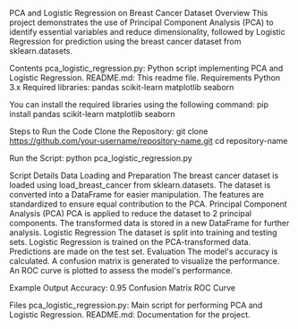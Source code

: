 PCA and Logistic Regression on Breast Cancer Dataset
Overview
This project demonstrates the use of Principal Component Analysis (PCA) to identify essential variables and reduce dimensionality, followed by Logistic Regression for prediction using the breast cancer dataset from sklearn.datasets.

Contents
pca_logistic_regression.py: Python script implementing PCA and Logistic Regression.
README.md: This readme file.
Requirements
Python 3.x
Required libraries:
pandas
scikit-learn
matplotlib
seaborn

You can install the required libraries using the following command:
pip install pandas scikit-learn matplotlib seaborn

Steps to Run the Code
Clone the Repository:
git clone https://github.com/your-username/repository-name.git
cd repository-name

Run the Script:
python pca_logistic_regression.py

Script Details
Data Loading and Preparation
The breast cancer dataset is loaded using load_breast_cancer from sklearn.datasets.
The dataset is converted into a DataFrame for easier manipulation.
The features are standardized to ensure equal contribution to the PCA.
Principal Component Analysis (PCA)
PCA is applied to reduce the dataset to 2 principal components.
The transformed data is stored in a new DataFrame for further analysis.
Logistic Regression
The dataset is split into training and testing sets.
Logistic Regression is trained on the PCA-transformed data.
Predictions are made on the test set.
Evaluation
The model's accuracy is calculated.
A confusion matrix is generated to visualize the performance.
An ROC curve is plotted to assess the model's performance.

Example Output
Accuracy: 0.95
Confusion Matrix
ROC Curve

Files
pca_logistic_regression.py: Main script for performing PCA and Logistic Regression.
README.md: Documentation for the project.
